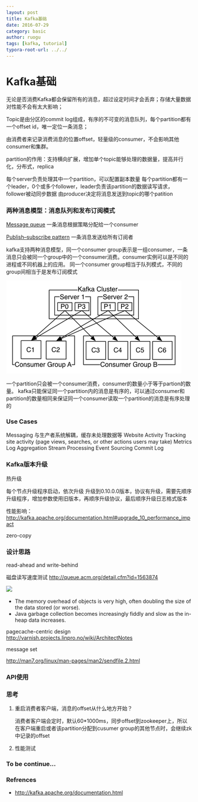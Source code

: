 ```yaml
---
layout: post
title: Kafka基础
date: 2016-07-29
category: basic
author: ruogu
tags: [kafka, tutorial]
typora-root-url: ../../
---
```


# Kafka基础

无论是否消费Kafka都会保留所有的消息，超过设定时间才会丢弃；存储大量数据对性能不会有太大影响；

Topic是由分区的commit log组成，有序的不可变的消息队列，每个partition都有一个offset id，唯一定位一条消息；

由消费者来记录消费消息的位置offset，轻量级的consumer，不会影响其他consumer和集群。

partition的作用：支持横向扩展，增加单个topic能够处理的数据量，提高并行化，分布式，replica

每个server负责处理其中一个partition，可以配置副本数量
每个partition都有一个leader，0个或多个follower，leader负责该partition的数据读写请求，follower被动同步数据
由producer决定将消息发送到topic的哪个patition

### 两种消息模型：消息队列和发布订阅模式

[Message queue](https://en.wikipedia.org/wiki/Message_queue)
一条消息根据策略分配给一个consumer

[Publish–subscribe pattern](https://en.wikipedia.org/wiki/Publish%E2%80%93subscribe_pattern)
一条消息发送给所有订阅者

kafka支持两种消息模型，同一个consumer group表示是一组consumer，一条消息只会被同一个group中的一个consumer消费。consumer实例可以是不同的进程或不同机器上的应用。
同一个consumer group相当于队列模式，不同的group间相当于是发布订阅模式

![](../assets/img/20160729-kafka-cluster-group.png)

一个partition只会被一个consumer消费，consumer的数量小于等于partion的数量。
kafka只能保证同一个partition内的消息是有序的，可以通过consumer和partition的数量相同来保证同一个consumer读取一个partition的消息是有序处理的

### Use Cases
Messaging     与生产者系统解耦，缓存未处理数据等
Website Activity Tracking     site activity (page views, searches, or other actions users may take)
Metrics
Log Aggregation
Stream Processing
Event Sourcing
Commit Log

### Kafka版本升级
热升级

每个节点升级程序启动，依次升级
升级到0.10.0.0版本，协议有升级，需要先顺序升级程序，增加参数使用旧版本，再顺序升级协议，最后顺序升级日志格式版本

性能影响：
http://kafka.apache.org/documentation.html#upgrade_10_performance_impact

zero-copy


### 设计思路

read-ahead and write-behind

磁盘读写速度测试 
http://queue.acm.org/detail.cfm?id=1563874

![](http://deliveryimages.acm.org/10.1145/1570000/1563874/jacobs3.jpg)

- The memory overhead of objects is very high, often doubling the size of the data stored (or worse).
- Java garbage collection becomes increasingly fiddly and slow as the in-heap data increases.

pagecache-centric design
http://varnish.projects.linpro.no/wiki/ArchitectNotes

message set

http://man7.org/linux/man-pages/man2/sendfile.2.html


### API使用






### 思考
1. 重启消费者客户端，消息的offset从什么地方开始？
	
	消费者客户端会定时，默认60*1000ms，同步offset到zookeeper上，所以在客户端重启或者该partition分配到cusumer group的其他节点时，会继续zk中记录的offset
2. 性能测试

### To be continue...

### Refrences

* http://kafka.apache.org/documentation.html

